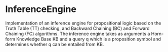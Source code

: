 # InferenceEngine
Implementation of an inference engine for propositional logic based on the Truth Table (TT) checking, and Backward Chaining (BC) and Forward Chaining (FC) algorithms. The inference engine takes as arguments a Horn-form Knowledge Base KB and a query q which is a proposition symbol and determines whether q can be entailed from KB.
